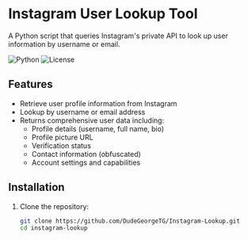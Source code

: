 # Instagram User Lookup Tool

A Python script that queries Instagram's private API to look up user information by username or email.

![Python](https://img.shields.io/badge/python-3.7%2B-blue)
![License](https://img.shields.io/badge/license-MIT-green)

## Features

- Retrieve user profile information from Instagram
- Lookup by username or email address
- Returns comprehensive user data including:
  - Profile details (username, full name, bio)
  - Profile picture URL
  - Verification status
  - Contact information (obfuscated)
  - Account settings and capabilities

## Installation

1. Clone the repository:
   ```bash
   git clone https://github.com/DudeGeorgeTG/Instagram-Lookup.git
   cd instagram-lookup
